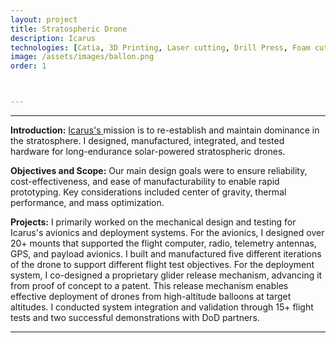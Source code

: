 ```yaml
---
layout: project
title: Stratospheric Drone
description: Icarus
technologies: [Catia, 3D Printing, Laser cutting, Drill Press, Foam cutting, QGroundControl, Python]
image: /assets/images/ballon.png
order: 1



---
```

---
**Introduction:** <a href="https://www.icarus.one/" class="no-underline-link"> Icarus's </a> mission is to re-establish and maintain dominance in the stratosphere. I designed, manufactured, integrated, and tested hardware for long-endurance solar-powered stratospheric drones. 

**Objectives and Scope:** Our main design goals were to ensure reliability, cost-effectiveness, and ease of manufacturability to enable rapid prototyping. Key considerations included center of gravity, thermal performance, and mass optimization.

**Projects:** I primarily worked on the mechanical design and testing for Icarus's avionics and deployment systems. For the avionics, I designed over 20+ mounts that supported the flight computer, radio, telemetry antennas, GPS, and payload avionics. I built and manufactured five different iterations of the drone to support different flight test objectives. For the deployment system, I co-designed a proprietary glider release mechanism, advancing it from proof of concept to a patent. This release mechanism enables effective deployment of drones from high-altitude balloons at target altitudes. I conducted system integration and validation through 15+ flight tests and two successful demonstrations with DoD partners. 

---


